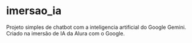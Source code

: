 # imersao_ia
Projeto simples de chatbot com a inteligencia artificial do Google Gemini. Criado na imersão de IA da Alura com o Google.
